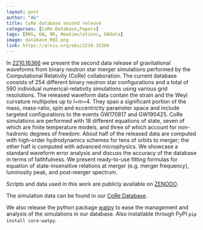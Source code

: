 ```yaml
---
layout: post
author: "AG"
title: CoRe database second release
categories: [CoRe-Database,Papers]
tags: [BNS, GW, NR, NewSimulations, GWdata]
image: database_R02.png
link: https://arxiv.org/abs/2210.16366
---
```


 
In [2210.16366](https://arxiv.org/abs/2210.16366) we present the second data release of gravitational waveforms from
binary neutron star merger simulations performed by the Computational
Relativity (CoRe) collaboration. The current database consists of
254 different binary neutron star configurations and a total of 590 
individual numerical-relativity simulations using various grid resolutions. The
released waveform data contain the strain and the
Weyl curvature multipoles up to l=m=4. They 
span a significant portion of the mass, mass-ratio,
spin and eccentricity parameter space and include targeted
configurations to the events GW170817 and GW190425.
CoRe simulations are performed with
18 different equations of state, seven of which are finite
temperature models, and three of which account for non-hadronic
degrees of freedom. About half of the released data are computed
with high-order hydrodynamics schemes for tens of orbits to merger; 
the other half is computed with advanced microphysics. 
We showcase a standard waveform
error analysis and discuss the accuracy of the database in terms of
faithfulness. We present ready-to-use fitting formulas for
equation of state-insensitive relations at merger (e.g. merger frequency),
luminosity peak, and post-merger spectrum. 

Scripts and data used in this work are publicly available on [ZENODO](https://doi.org/10.5281/zenodo.7253784).

The simulation data can be found in our [CoRe Database](https://core-gitlfs.tpi.uni-jena.de/).

We also release the python package [watpy](https://git.tpi.uni-jena.de/core/watpy) to ease the management and analysis of the simulations in our database. 
Also installable through PyPI `pip install core-watpy`.
